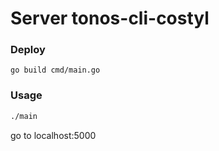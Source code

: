 # Server tonos-cli-costyl

### Deploy
```
go build cmd/main.go
```

###  Usage
```bash
./main
```

go to localhost:5000